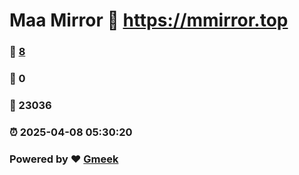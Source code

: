 # Maa Mirror :link: https://mmirror.top 
### :page_facing_up: [8](https://mmirror.top/tag.html) 
### :speech_balloon: 0 
### :hibiscus: 23036 
### :alarm_clock: 2025-04-08 05:30:20 
### Powered by :heart: [Gmeek](https://github.com/Meekdai/Gmeek)
